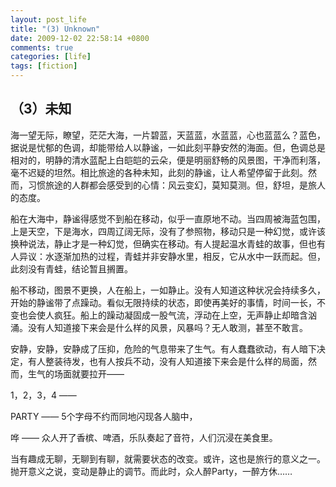 ```yaml
---
layout: post_life
title: "(3) Unknown"
date: 2009-12-02 22:58:14 +0800
comments: true
categories: [life]
tags: [fiction]
---
```


## （3）未知


海一望无际，瞭望，茫茫大海，一片碧蓝，天蓝蓝，水蓝蓝，心也蓝蓝么？蓝色，据说是忧郁的色调，却能带给人以静谧，一如此刻平静安然的海面。但，色调总是相对的，明静的清水蓝配上白皑皑的云朵，便是明丽舒畅的风景图，干净而利落，毫不迟疑的坦然。相比旅途的各种未知，此刻的静谧，让人希望停留于此刻。然而，习惯旅途的人群都会感受到的心情：风云变幻，莫知莫测。但，舒坦，是旅人的态度。

船在大海中，静谧得感觉不到船在移动，似乎一直原地不动。当四周被海蓝包围，上是天空，下是海水，四周辽阔无际，没有了参照物，移动只是一种幻觉，或许该换种说法，静止才是一种幻觉，但确实在移动。有人提起温水青蛙的故事，但也有人异议：水逐渐加热的过程，青蛙并非安静水里，相反，它从水中一跃而起。但，此刻没有青蛙，结论暂且搁置。

船不移动，图景不更换，人在船上，一如静止。没有人知道这种状况会持续多久，开始的静谧带了点躁动。看似无限持续的状态，即使再美好的事情，时间一长，不变也会使人疯狂。船上的躁动凝固成一股气流，浮动在上空，无声静止却暗含汹涌。没有人知道接下来会是什么样的风景，风暴吗？无人敢测，甚至不敢言。

安静，安静，安静成了压抑，危险的气息带来了生气。有人蠢蠢欲动，有人暗下决定，有人整装待发，也有人按兵不动，没有人知道接下来会是什么样的局面，然而，生气的场面就要拉开——

1，2，3，4 ——

PARTY —— 5个字母不约而同地闪现各人脑中，

哗 —— 众人开了香槟、啤酒，乐队奏起了音符，人们沉浸在美食里。

当有趣成无聊，无聊到有聊，就需要状态的改变。或许，这也是旅行的意义之一。抛开意义之说，变动是静止的调节。而此时，众人醉Party，一醉方休……
